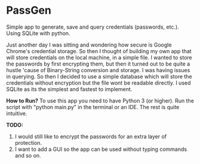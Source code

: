 # PassGen
Simple app to generate, save and query credentials (passwords, etc.). Using SQLite with python.

Just another day I was sitting and wondering how secure is Google Chrome's credential storage. So then I thought of building my own app that will store credentials on the local machine, in a simple file.
I wanted to store the passwords by first encrypting them, but then it turned out to be quite a hustle 'cause of Binary-String conversion and storage. I was having issues in querying. 
So then I decided to use a simple database which will store the credentials without encryption but the file wont be readable directly. I used SQLite as its the simplest and fastest to implement.

**How to Run?**
To use this app you need to have Python 3 (or higher). 
Run the script with "python main.py" in the terminal or an IDE. The rest is quite intuitive.

**TODO:**
1. I would still like to encrypt the passwords for an extra layer of protection.
2. I want to add a GUI so the app can be used without typing commands and so on.
